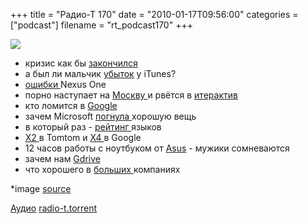 +++
title = "Радио-Т 170"
date = "2010-01-17T09:56:00"
categories = ["podcast"]
filename = "rt_podcast170"
+++

![](https://radio-t.com/images/radio-t/rt170.jpg)





- кризис как бы [закончился](http://cnews.ru/news/top/index.shtml?2010/01/14/376091)
- а был ли мальчик [убыток](http://business.compulenta.ru/495153/) у iTunes?
- [ошибки ](http://cnews.ru/news/line/index.shtml?2010/01/14/376159)Nexus One
- порно наступает на [Москву ](http://www.securitylab.ru/news/389815.php)и рвётся в [итерактив](http://culture.compulenta.ru/493418/)
- кто ломится в [Google](http://soft.compulenta.ru/495139/)
- зачем Microsoft [погнула ](http://hitech.tomsk.ru/newshardware/14043-microsoft-arc-zachem-klaviatura-stala-dugojj.html)хорошую вещь
- в который раз - [рейтинг ](http://www.opennet.ru/opennews/art.shtml?num=24970)языков
- [Х2 ](http://www.opennet.ru/opennews/art.shtml?num=25001)в Tomtom и [Х4 ](http://habrahabr.ru/blogs/hi/80861/)в Google
- 12 часов работы с ноутбуком от [Asus](http://www.mobile-review.com/fullnews/main/2010/January/12.shtml#27793) - мужики сомневаются
- зачем нам [Gdrive](http://habrahabr.ru/blogs/google/80591/)
- что хорошего в [больших ](http://vasilrem.com/blog/software-development/3-reasons-to-stay-in-a-big-company/)компаниях


*image [source](http://www.freedigitalphotos.net/images/Fruit_g104-Beautiful_Woman_Eating_A_Strawberry_p6972.html)

[Аудио](http://archive.rucast.net/radio-t/media/rt_podcast170.mp3)
[radio-t.torrent](http://www.radio-t.com/torrents/rt_podcast170.mp3.torrent)
<audio src="http://archive.rucast.net/radio-t/media/rt_podcast170.mp3" preload="none"></audio>